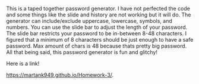 This is a taped together password generator. I have not perfected the code and some things like the slide and history are not working but it will do. The generator can include/exclude uppercase, lowercase, symbols, and numbers. You can use the slide bar to adjust the length of your password. The slide bar restricts your password to be in-between 8-48 characters. I figured that a minimum of 8 characters should be just enough to have a safe password. Max amount of chars is 48 because thats pretty big password. All that being said, this password generator is fun and glitchy!

Here is a link!

https://martank949.github.io/Homework-3/.
